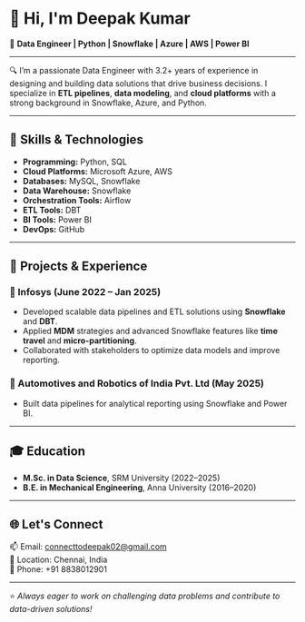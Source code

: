 # 👋 Hi, I'm Deepak Kumar

🎯 **Data Engineer | Python | Snowflake | Azure | AWS | Power BI**

---

🔍 I’m a passionate Data Engineer with 3.2+ years of experience in designing and building data solutions that drive business decisions. I specialize in **ETL pipelines**, **data modeling**, and **cloud platforms** with a strong background in Snowflake, Azure, and Python.

---

## 🔧 Skills & Technologies

- **Programming:** Python, SQL  
- **Cloud Platforms:** Microsoft Azure, AWS  
- **Databases:** MySQL, Snowflake  
- **Data Warehouse:** Snowflake  
- **Orchestration Tools:** Airflow  
- **ETL Tools:** DBT  
- **BI Tools:** Power BI  
- **DevOps:** GitHub  

---

## 📂 Projects & Experience

### 🔹 Infosys (June 2022 – Jan 2025)  
- Developed scalable data pipelines and ETL solutions using **Snowflake** and **DBT**.  
- Applied **MDM** strategies and advanced Snowflake features like **time travel** and **micro-partitioning**.  
- Collaborated with stakeholders to optimize data models and improve reporting.

### 🔹 Automotives and Robotics of India Pvt. Ltd (May 2025)  
- Built data pipelines for analytical reporting using Snowflake and Power BI.

---

## 🎓 Education

- **M.Sc. in Data Science**, SRM University (2022–2025)  
- **B.E. in Mechanical Engineering**, Anna University (2016–2020)

---

## 🌐 Let's Connect

📫 Email: [connecttodeepak02@gmail.com](mailto:connecttodeepak02@gmail.com)  
📍 Location: Chennai, India  
📱 Phone: +91 8838012901  

---

⭐️ *Always eager to work on challenging data problems and contribute to data-driven solutions!*

